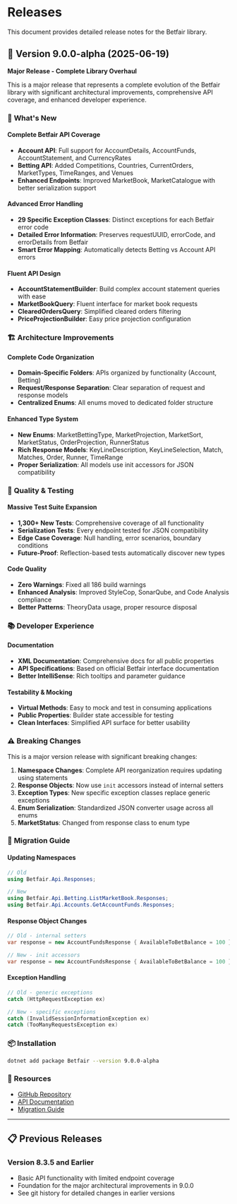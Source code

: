 # Releases

This document provides detailed release notes for the Betfair library.

## 🚀 Version 9.0.0-alpha (2025-06-19)

**Major Release - Complete Library Overhaul**

This is a major release that represents a complete evolution of the Betfair library with significant architectural improvements, comprehensive API coverage, and enhanced developer experience.

### 🎯 **What's New**

#### Complete Betfair API Coverage
- **Account API**: Full support for AccountDetails, AccountFunds, AccountStatement, and CurrencyRates
- **Betting API**: Added Competitions, Countries, CurrentOrders, MarketTypes, TimeRanges, and Venues
- **Enhanced Endpoints**: Improved MarketBook, MarketCatalogue with better serialization support

#### Advanced Error Handling
- **29 Specific Exception Classes**: Distinct exceptions for each Betfair error code
- **Detailed Error Information**: Preserves requestUUID, errorCode, and errorDetails from Betfair
- **Smart Error Mapping**: Automatically detects Betting vs Account API errors

#### Fluent API Design
- **AccountStatementBuilder**: Build complex account statement queries with ease
- **MarketBookQuery**: Fluent interface for market book requests
- **ClearedOrdersQuery**: Simplified cleared orders filtering
- **PriceProjectionBuilder**: Easy price projection configuration

### 🏗️ **Architecture Improvements**

#### Complete Code Organization
- **Domain-Specific Folders**: APIs organized by functionality (Account, Betting)
- **Request/Response Separation**: Clear separation of request and response models
- **Centralized Enums**: All enums moved to dedicated folder structure

#### Enhanced Type System
- **New Enums**: MarketBettingType, MarketProjection, MarketSort, MarketStatus, OrderProjection, RunnerStatus
- **Rich Response Models**: KeyLineDescription, KeyLineSelection, Match, Matches, Order, Runner, TimeRange
- **Proper Serialization**: All models use init accessors for JSON compatibility

### 🧪 **Quality & Testing**

#### Massive Test Suite Expansion
- **1,300+ New Tests**: Comprehensive coverage of all functionality
- **Serialization Tests**: Every endpoint tested for JSON compatibility
- **Edge Case Coverage**: Null handling, error scenarios, boundary conditions
- **Future-Proof**: Reflection-based tests automatically discover new types

#### Code Quality
- **Zero Warnings**: Fixed all 186 build warnings
- **Enhanced Analysis**: Improved StyleCop, SonarQube, and Code Analysis compliance
- **Better Patterns**: TheoryData<T> usage, proper resource disposal

### 📚 **Developer Experience**

#### Documentation
- **XML Documentation**: Comprehensive docs for all public properties
- **API Specifications**: Based on official Betfair interface documentation
- **Better IntelliSense**: Rich tooltips and parameter guidance

#### Testability & Mocking
- **Virtual Methods**: Easy to mock and test in consuming applications
- **Public Properties**: Builder state accessible for testing
- **Clean Interfaces**: Simplified API surface for better usability

### ⚠️ **Breaking Changes**

This is a major version release with significant breaking changes:

1. **Namespace Changes**: Complete API reorganization requires updating using statements
2. **Response Objects**: Now use `init` accessors instead of internal setters
3. **Exception Types**: New specific exception classes replace generic exceptions
4. **Enum Serialization**: Standardized JSON converter usage across all enums
5. **MarketStatus**: Changed from response class to enum type

### 🔧 **Migration Guide**

#### Updating Namespaces
```csharp
// Old
using Betfair.Api.Responses;

// New
using Betfair.Api.Betting.ListMarketBook.Responses;
using Betfair.Api.Accounts.GetAccountFunds.Responses;
```

#### Response Object Changes
```csharp
// Old - internal setters
var response = new AccountFundsResponse { AvailableToBetBalance = 100 };

// New - init accessors
var response = new AccountFundsResponse { AvailableToBetBalance = 100 };
```

#### Exception Handling
```csharp
// Old - generic exceptions
catch (HttpRequestException ex)

// New - specific exceptions
catch (InvalidSessionInformationException ex)
catch (TooManyRequestsException ex)
```

### 📦 **Installation**

```bash
dotnet add package Betfair --version 9.0.0-alpha
```

### 🔗 **Resources**

- [GitHub Repository](https://github.com/KelvinVail/Betfair)
- [API Documentation](docs/)
- [Migration Guide](docs/Migration.md)

---

## 📋 Previous Releases

### Version 8.3.5 and Earlier
- Basic API functionality with limited endpoint coverage
- Foundation for the major architectural improvements in 9.0.0
- See git history for detailed changes in earlier versions
